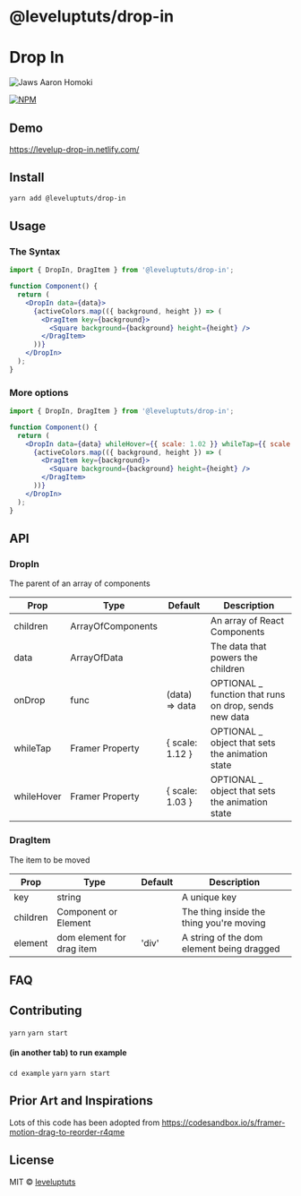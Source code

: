 # @leveluptuts/drop-in

# Drop In

![Jaws Aaron Homoki](https://media.giphy.com/media/kXkLDDRVOPKcU/source.gif)

[![NPM](https://img.shields.io/npm/v/@leveluptuts/drop-in?color=82d8d8&logoColor=524763&style=for-the-badge)](https://www.npmjs.com/package/@leveluptuts/drop-in)

## Demo

https://levelup-drop-in.netlify.com/

## Install

```bash
yarn add @leveluptuts/drop-in
```

## Usage

### The Syntax

```jsx
import { DropIn, DragItem } from '@leveluptuts/drop-in';

function Component() {
  return (
    <DropIn data={data}>
      {activeColors.map(({ background, height }) => (
        <DragItem key={background}>
          <Square background={background} height={height} />
        </DragItem>
      ))}
    </DropIn>
  );
}
```

### More options

```jsx
import { DropIn, DragItem } from '@leveluptuts/drop-in';

function Component() {
  return (
    <DropIn data={data} whileHover={{ scale: 1.02 }} whileTap={{ scale: 1.04 }}>
      {activeColors.map(({ background, height }) => (
        <DragItem key={background}>
          <Square background={background} height={height} />
        </DragItem>
      ))}
    </DropIn>
  );
}
```

## API

### DropIn

The parent of an array of components

| Prop       | Type              | Default         | Description                                            |
| ---------- | ----------------- | --------------- | ------------------------------------------------------ |
| children   | ArrayOfComponents |                 | An array of React Components                           |
| data       | ArrayOfData       |                 | The data that powers the children                      |
| onDrop     | func              | (data) => data  | OPTIONAL \_ function that runs on drop, sends new data |
| whileTap   | Framer Property   | { scale: 1.12 } | OPTIONAL \_ object that sets the animation state       |
| whileHover | Framer Property   | { scale: 1.03 } | OPTIONAL \_ object that sets the animation state       |

### DragItem

The item to be moved

| Prop     | Type                      | Default | Description                               |
| -------- | ------------------------- | ------- | ----------------------------------------- |
| key      | string                    |         | A unique key                              |
| children | Component or Element      |         | The thing inside the thing you're moving  |
| element  | dom element for drag item | 'div'   | A string of the dom element being dragged |

## FAQ

## Contributing

`yarn`
`yarn start`

#### (in another tab) to run example

`cd example`
`yarn`
`yarn start`

## Prior Art and Inspirations

Lots of this code has been adopted from https://codesandbox.io/s/framer-motion-drag-to-reorder-r4qme

## License

MIT © [leveluptuts](https://github.com/leveluptuts)

